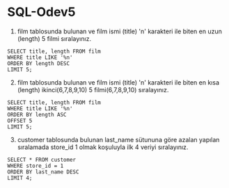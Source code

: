 # SQL-Odev5

1. film tablosunda bulunan ve film ismi (title) 'n' karakteri ile biten en uzun (length) 5 filmi sıralayınız.

`SELECT title, length FROM film`<br>
`WHERE title LIKE '%n'`<br>
`ORDER BY length DESC`<br>
`LIMIT 5;`


2. film tablosunda bulunan ve film ismi (title) 'n' karakteri ile biten en kısa (length) ikinci(6,7,8,9,10) 5 filmi(6,7,8,9,10) sıralayınız.

`SELECT title, length FROM film`<br>
`WHERE title LIKE '%n'`<br>
`ORDER BY length ASC`<br>
`OFFSET 5`<br>
`LIMIT 5;`

3. customer tablosunda bulunan last_name sütununa göre azalan yapılan sıralamada store_id 1 olmak koşuluyla ilk 4 veriyi sıralayınız.

`SELECT * FROM customer`<br>
`WHERE store_id = 1`<br>
`ORDER BY last_name DESC`<br>
`LIMIT 4;`
